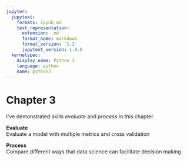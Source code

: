 ```yaml
---
jupyter:
  jupytext:
    formats: ipynb,md
    text_representation:
      extension: .md
      format_name: markdown
      format_version: '1.2'
      jupytext_version: 1.6.0
  kernelspec:
    display_name: Python 3
    language: python
    name: python3
---
```


# Chapter 3
I've demonstrated skills *evaluate* and *process* in this chapter.


**Evaluate**
<br>
Evaluate a model with multiple metrics and cross validation


**Process**
<br>
Compare different ways that data science can facilitate decision making

